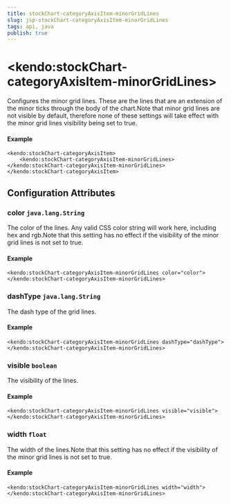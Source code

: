 ```yaml
---
title: stockChart-categoryAxisItem-minorGridLines
slug: jsp-stockChart-categoryAxisItem-minorGridLines
tags: api, java
publish: true
---
```


# \<kendo:stockChart-categoryAxisItem-minorGridLines\>

Configures the minor grid lines.  These are the lines that are an extension of the minor ticks through
the body of the chart.Note that minor grid lines are not visible by default, therefore none of these settings will take effect with the minor grid lines visibility being set to true.

#### Example
    <kendo:stockChart-categoryAxisItem>
        <kendo:stockChart-categoryAxisItem-minorGridLines></kendo:stockChart-categoryAxisItem-minorGridLines>
    </kendo:stockChart-categoryAxisItem>

## Configuration Attributes

### color `java.lang.String`

The color of the lines. Any valid CSS color string will work here, including hex and
rgb.Note that this setting has no effect if the visibility of the minor
grid lines is not set to true.

#### Example
    <kendo:stockChart-categoryAxisItem-minorGridLines color="color">
    </kendo:stockChart-categoryAxisItem-minorGridLines>

### dashType `java.lang.String`

The dash type of the grid lines.

#### Example
    <kendo:stockChart-categoryAxisItem-minorGridLines dashType="dashType">
    </kendo:stockChart-categoryAxisItem-minorGridLines>

### visible `boolean`

The visibility of the lines.

#### Example
    <kendo:stockChart-categoryAxisItem-minorGridLines visible="visible">
    </kendo:stockChart-categoryAxisItem-minorGridLines>

### width `float`

The width of the lines.Note that this setting has no effect if the visibility of the minor
grid lines is not set to true.

#### Example
    <kendo:stockChart-categoryAxisItem-minorGridLines width="width">
    </kendo:stockChart-categoryAxisItem-minorGridLines>

